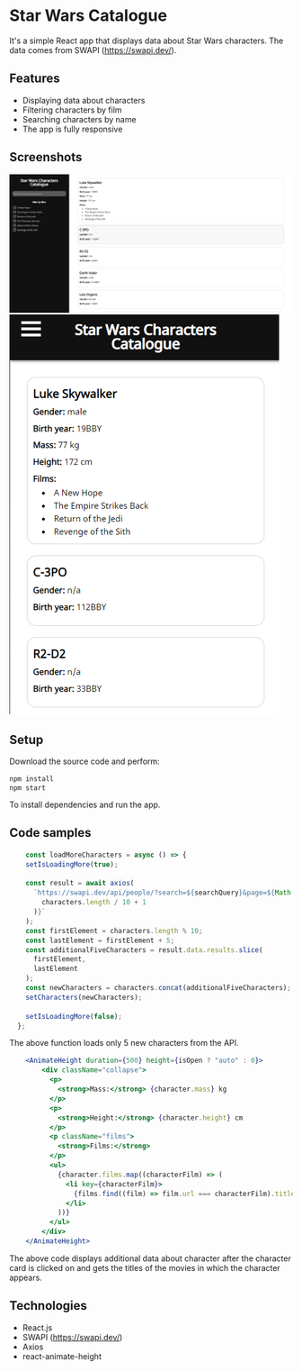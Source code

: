 # Star Wars Catalogue

It's a simple React app that displays data about Star Wars characters. The data comes from SWAPI (https://swapi.dev/).

## Features
* Displaying data about characters
* Filtering characters by film
* Searching characters by name
* The app is fully responsive

## Screenshots

![App in full width](screenshots/screenshot1.png)
![App in mobile width](screenshots/screenshot2.png)

## Setup
Download the source code and perform:
```
npm install
npm start
```
To install dependencies and run the app.

## Code samples
```javascript
    const loadMoreCharacters = async () => {
    setIsLoadingMore(true);

    const result = await axios(
      `https://swapi.dev/api/people/?search=${searchQuery}&page=${Math.floor(
        characters.length / 10 + 1
      )}`
    );
    const firstElement = characters.length % 10;
    const lastElement = firstElement + 5;
    const additionalFiveCharacters = result.data.results.slice(
      firstElement,
      lastElement
    );
    const newCharacters = characters.concat(additionalFiveCharacters);
    setCharacters(newCharacters);

    setIsLoadingMore(false);
  };
```

The above function loads only 5 new characters from the API.

```jsx
    <AnimateHeight duration={500} height={isOpen ? "auto" : 0}>
        <div className="collapse">
          <p>
            <strong>Mass:</strong> {character.mass} kg
          </p>
          <p>
            <strong>Height:</strong> {character.height} cm
          </p>
          <p className="films">
            <strong>Films:</strong>
          </p>
          <ul>
            {character.films.map((characterFilm) => (
              <li key={characterFilm}>
                {films.find((film) => film.url === characterFilm).title}
              </li>
            ))}
          </ul>
        </div>
    </AnimateHeight>
```

The above code displays additional data about character after the character card is clicked on and gets the titles of the movies in which the character appears.

## Technologies
* React.js
* SWAPI (https://swapi.dev/)
* Axios
* react-animate-height